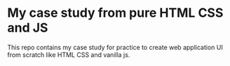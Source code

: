 # My case study from pure HTML CSS and JS
This repo contains my case study for practice to create web application UI from scratch like HTML CSS and vanilla js.

